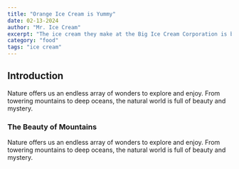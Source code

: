 ```yaml
---
title: "Orange Ice Cream is Yummy"
date: 02-13-2024
author: "Mr. Ice Cream"
excerpt: "The ice cream they make at the Big Ice Cream Corporation is beyond the mark."
category: "food"
tags: "ice cream"
---
```

## Introduction

Nature offers us an endless array of wonders to explore and enjoy. From towering mountains to deep oceans, the natural world is full of beauty and mystery.

### The Beauty of Mountains

Nature offers us an endless array of wonders to explore and enjoy. From towering mountains to deep oceans, the natural world is full of beauty and mystery.
